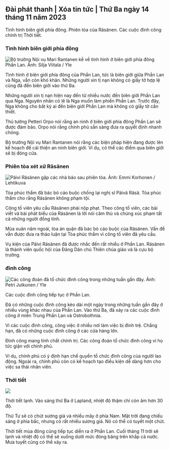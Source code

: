 ## Đài phát thanh \| Xóa tin tức \| Thứ Ba ngày 14 tháng 11 năm 2023

Tình hình biên giới phía đông. Phiên tòa của Räsänen. Các cuộc đình công chính trị Thời tiết.

### Tình hình biên giới phía đông

![Bộ trưởng Nội vụ Mari Rantanen kể về tình hình ở biên giới phía đông Phần Lan. Ảnh: Silja Viitala / Yle](https://images.cdn.yle.fi/image/upload/c_crop,h_2035,w_3619,x_0,y_102/ar_1.7777777777777777,c_fill,g_faces,h_675,w_1200/dpr_1.0/q_auto:eco/f_auto/fl_lossy/v1699539222/39-1186974652d2d84065b6)

Tình hình ở biên giới phía đông của Phần Lan, tức là biên giới giữa Phần Lan và Nga, vẫn còn khó khăn. Những người xin tị nạn không có giấy tờ hợp lệ cũng đã đến biên giới vào thứ Ba.

Những người xin tị nạn hiện nay đến từ nhiều nước đến biên giới Phần Lan qua Nga. Nguyên nhân có lẽ là Nga muốn làm phiền Phần Lan. Trước đây, Nga không cho bất kỳ ai đến biên giới Phần Lan mà không có giấy tờ cần thiết.

Thủ tướng Petteri Orpo nói rằng an ninh ở biên giới phía đông Phần Lan sẽ được đảm bảo. Orpo nói rằng chính phủ sẵn sàng đưa ra quyết định nhanh chóng.

Bộ trưởng Nội vụ Mari Rantanen nói rằng các biện pháp hiện đang được lên kế hoạch để cải thiện an ninh biên giới. Ví dụ, có thể các điểm qua biên giới sẽ bị đóng cửa.

### Phiên tòa xét xử Räsänen

![Päivi Räsänen gặp các nhà báo sau phiên tòa. Ảnh: Emmi Korhonen / Lehtikuva](https://images.cdn.yle.fi/image/upload/c_crop,h_2874,w_5110,x_10,y_131/ar_1.7777777777777777,c_fill,g_faces,h_675,w_1200/dpr_1.0/q_auto:eco/f_auto/fl_lossy/v1699970382/39-1200146655334491cf27)

Tòa phúc thẩm đã bác bỏ cáo buộc chống lại nghị sĩ Päivä Räsä. Tòa phúc thẩm cho rằng Räsänen không phạm tội.

Công tố viên yêu cầu Räsänen phải nộp phạt. Theo công tố viên, các bài viết và bài phát biểu của Räsänen là lời nói căm thù và chúng xúc phạm tất cả những người đồng tính.

Mùa xuân năm ngoái, tòa án quận đã bác bỏ cáo buộc của Räsänen. Vấn đề vẫn được đưa ra thảo luận tại Tòa phúc thẩm vì công tố viên đã yêu cầu.

Vụ kiện của Päivi Räsänen đã được nhắc đến rất nhiều ở Phần Lan. Räsänen là thành viên quốc hội của Đảng Dân chủ Thiên chúa giáo và là cựu bộ trưởng.

### đình công

![Các công đoàn đã tổ chức đình công trong những tuần gần đây. Ảnh: Petri Julkunen / Yle ](https://images.cdn.yle.fi/image/upload/c_crop,h_2268,w_4031,x_0,y_79/ar_1.7777777777777777,c_fill,g_faces,h_675,w_1200/dpr_1.0/q_auto:eco/f_auto/fl_lossy/v1699516057/39-1197941654c8e0786a42)

Các cuộc đình công tiếp tục ở Phần Lan.

Đã có những cuộc đình công kéo dài một ngày trong những tuần gần đây ở nhiều vùng khác nhau của Phần Lan. Vào thứ Ba, đã xảy ra các cuộc đình công ở miền Trung Phần Lan và Ostrobothnia.

Vì các cuộc đình công, công việc ở nhiều nơi làm việc bị đình trệ. Chẳng hạn, đã có những cuộc đình công ở các cửa hàng lớn.

Đình công mang tính chất chính trị. Các công đoàn tổ chức đình công vì họ tức giận với chính phủ.

Ví dụ, chính phủ có ý định hạn chế quyền tổ chức đình công của người lao động. Ngoài ra, chính phủ còn có kế hoạch tạo điều kiện dễ dàng hơn cho việc sa thải nhân viên.

### Thời tiết

![](https://images.cdn.yle.fi/image/upload/c_crop,h_1080,w_1919,x_0,y_0/ar_1.7777777777777777,c_fill,g_faces,h_675,w_1200/dpr_1.0/q_auto:eco/f_auto/fl_lossy/v1699978341/39-120060665539c47bcdf6)

Thời tiết lạnh. Vào sáng thứ Ba ở Lapland, nhiệt độ thậm chí còn âm hơn 30 độ.

Thứ Tư sẽ có chút sương giá và nhiều mây ở phía Nam. Mặt trời đang chiếu sáng ở phía bắc, nhưng có rất nhiều sương giá. Nó có thể có tuyết một chút.

Thời tiết mùa đông cũng tiếp tục diễn ra ở Phần Lan. Cuối tháng 11 trời sẽ lạnh và nhiệt độ có thể sẽ xuống dưới mức đóng băng trên khắp cả nước. Mưa tuyết cũng có thể xảy ra.